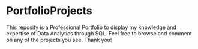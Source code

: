 # PortfolioProjects
This reposity is a Professional Portfolio to display my knowledge and expertise of Data Analytics through SQL. Feel free to browse and comment on any of the projects you see. Thank you!
